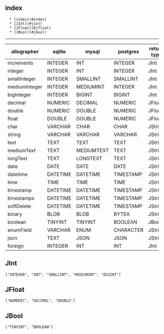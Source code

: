 
## index
<!--ts-->
      * [index](#index)
      * [JInt](#jint)
      * [JFloat](#jfloat)
      * [JBool](#jbool)

<!-- Added by: root, at: Fri Aug  7 11:33:25 UTC 2020 -->

<!--te-->
---

|allographer|sqlite|mysql|postgres|return type|
|---|---|---|---|---|
|increments|INTEGER|INT|INTEGER|JInt
|integer|INTEGER|INT|INTEGER|JInt
|smallInteger|INTEGER|SMALLINT|SMALLINT|JInt
|mediumInteger|INTEGER|MEDIUMINT|INTEGER|JInt
|bigInteger|INTEGER|BIGINT|BIGINT|JInt
|decimal|NUMERIC|DECIMAL|NUMERIC|JFloat
|double|NUMERIC|DOUBLE|NUMERIC|JFloat
|float|DOUBLE|DOUBLE|NUMERIC|JFloat
|char|VARCHAR|CHAR|CHAR|JString
|string|VARCHAR|VARCHAR|VARCHAR|JString
|text|TEXT|TEXT|TEXT|JString
|mediumText|TEXT|MEDIUMTEXT|TEXT|JString
|longText|TEXT|LONGTEXT|TEXT|JString
|date|DATE|DATE|DATE|JString
|datetime|DATETIME|DATETIME|TIMESTAMP|JString
|time|TIME|TIME|TIME|JString
|timestamp|DATETIME|DATETIME|TIMESTAMP|JString
|timestamps|DATETIME|DATETIME|TIMESTAMP|JString
|softDelete|DATETIME|DATETIME|TIMESTAMP|JString
|binary|BLOB|BLOB|BYTEA|JString
|boolean|TINYINT|TINYINT|BOOLEAN|JBool
|enumField|VARCHAR|ENUM|CHARACTER|JString
|json|TEXT|JSON|JSON|JString
|foreign|INTEGER|INT|INT|JInt


## JInt
```
["INTEGER", "INT", "SMALLINT", "MEDIUMINT", "BIGINT"]
```

## JFloat
```
["NUMERIC", "DECIMAL", "DOUBLE"]
```

## JBool
```
["TINYINT", "BOOLEAN"]
```
